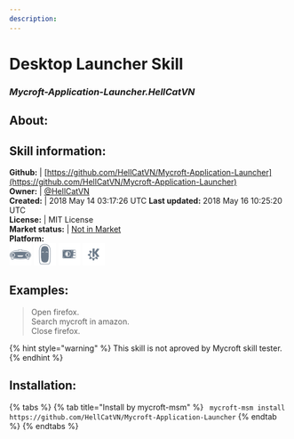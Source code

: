 ```yaml
--- 
description: 
---
```


# Desktop Launcher Skill  
### _Mycroft-Application-Launcher.HellCatVN_  
## About:  


## Skill information:  
**Github:** | [https://github.com/HellCatVN/Mycroft-Application-Launcher](https://github.com/HellCatVN/Mycroft-Application-Launcher)  
**Owner:** | [@HellCatVN](https://github.com/HellCatVN)  
**Created:** | 2018 May 14 03:17:26 UTC  **Last updated:** 2018 May 16 10:25:20 UTC  
**License:** | MIT License  
**Market status:** | [Not in Market](https://market.mycroft.ai/skill/)  
**Platform:**  
 ![](../.gitbook/assets/mark-1-icon.png)  ![](../.gitbook/assets/mark-2-icon.png)  ![](../.gitbook/assets/picroft-icon.png)  ![](../.gitbook/assets/kde.png)   
## Examples:  
> Open firefox.  
> Search mycroft in amazon.  
> Close firefox.  
  
{% hint style="warning" %}
This skill is not aproved by Mycroft skill tester.
{% endhint %}
    
## Installation:  
{% tabs %}
{% tab title="Install by mycroft-msm" %}
``` mycroft-msm install https://github.com/HellCatVN/Mycroft-Application-Launcher```
{% endtab %}
  {% endtabs %}
  